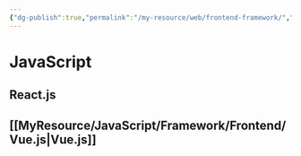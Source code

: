 ```yaml
---
{"dg-publish":true,"permalink":"/my-resource/web/frontend-framework/","dgPassFrontmatter":true,"created":"2023-12-13T17:50:08.580+09:00","updated":"2023-12-15T12:46:49.837+09:00"}
---
```


# JavaScript
## React.js
## [[MyResource/JavaScript/Framework/Frontend/Vue.js\|Vue.js]]
